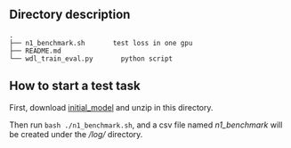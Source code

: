 ## Directory description
```
.
├── n1_benchmark.sh       test loss in one gpu
├── README.md
└── wdl_train_eval.py       python script
```

## How to start a test task
First, download [initial_model](https://oneflow-public.oss-cn-beijing.aliyuncs.com/model_zoo/wdl_initial_model/checkpoint_old.zip) and unzip in this directory.

Then run `bash ./n1_benchmark.sh`, and a csv file named *n1_benchmark* will be created under the */log/* directory.
